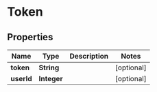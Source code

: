 

# Token


## Properties

| Name | Type | Description | Notes |
|------------ | ------------- | ------------- | -------------|
|**token** | **String** |  |  [optional] |
|**userId** | **Integer** |  |  [optional] |



